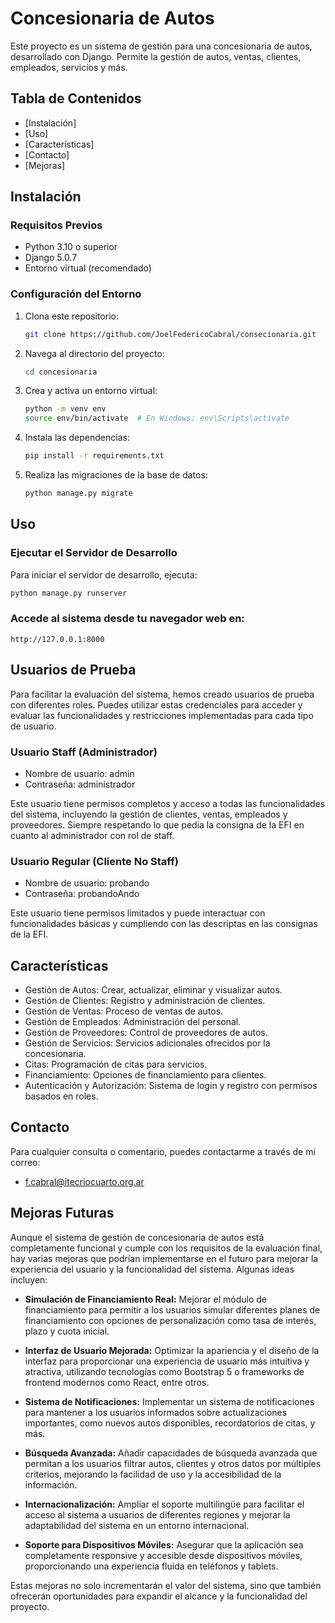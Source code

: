 # Concesionaria de Autos

Este proyecto es un sistema de gestión para una concesionaria de autos, desarrollado con Django. Permite la gestión de autos, ventas, clientes, empleados, servicios y más.

## Tabla de Contenidos

- [Instalación]
- [Uso]
- [Características]
- [Contacto]
- [Mejoras]

## Instalación

### Requisitos Previos

- Python 3.10 o superior
- Django 5.0.7
- Entorno virtual (recomendado)

### Configuración del Entorno

1. Clona este repositorio:

    ```bash
    git clone https://github.com/JoelFedericoCabral/consecionaria.git
    ```

2. Navega al directorio del proyecto:

    ```bash
    cd concesionaria
    ```

3. Crea y activa un entorno virtual:

    ```bash
    python -m venv env
    source env/bin/activate  # En Windows: env\Scripts\activate
    ```

4. Instala las dependencias:

    ```bash
    pip install -r requirements.txt
    ```

5. Realiza las migraciones de la base de datos:

    ```bash
    python manage.py migrate
    ```


## Uso

### Ejecutar el Servidor de Desarrollo

Para iniciar el servidor de desarrollo, ejecuta:

```bash
python manage.py runserver
```


### Accede al sistema desde tu navegador web en:

    http://127.0.0.1:8000


## Usuarios de Prueba
Para facilitar la evaluación del sistema, hemos creado usuarios de prueba con diferentes roles. Puedes utilizar estas credenciales para acceder y evaluar las funcionalidades y restricciones implementadas para cada tipo de usuario.

### Usuario Staff (Administrador)
- Nombre de usuario: admin
- Contraseña: administrador


Este usuario tiene permisos completos y acceso a todas las funcionalidades del sistema, incluyendo la gestión de clientes, ventas, empleados y proveedores. Siempre respetando lo que pedia la consigna de la EFI en cuanto al administrador con rol de staff.


### Usuario Regular (Cliente No Staff)
- Nombre de usuario: probando
- Contraseña: probandoAndo


Este usuario tiene permisos limitados y puede interactuar con funcionalidades básicas y cumpliendo con las descriptas en las consignas de la EFI.


## Características
- Gestión de Autos: Crear, actualizar, eliminar y visualizar autos.
- Gestión de Clientes: Registro y administración de clientes.
- Gestión de Ventas: Proceso de ventas de autos.
- Gestión de Empleados: Administración del personal.
- Gestión de Proveedores: Control de proveedores de autos.
- Gestión de Servicios: Servicios adicionales ofrecidos por la concesionaria.
- Citas: Programación de citas para servicios.
- Financiamiento: Opciones de financiamiento para clientes.
- Autenticación y Autorización: Sistema de login y registro con permisos basados en roles.


## Contacto
Para cualquier consulta o comentario, puedes contactarme a través de mi correo: 
- f.cabral@itecriocuarto.org.ar


## Mejoras Futuras

Aunque el sistema de gestión de concesionaria de autos está completamente funcional y cumple con los requisitos de la evaluación final, hay varias mejoras que podrían implementarse en el futuro para mejorar la experiencia del usuario y la funcionalidad del sistema. Algunas ideas incluyen:

- **Simulación de Financiamiento Real:** Mejorar el módulo de financiamiento para permitir a los usuarios simular diferentes planes de financiamiento con opciones de personalización como tasa de interés, plazo y cuota inicial.

- **Interfaz de Usuario Mejorada:** Optimizar la apariencia y el diseño de la interfaz para proporcionar una experiencia de usuario más intuitiva y atractiva, utilizando tecnologías como Bootstrap 5 o frameworks de frontend modernos como React, entre otros. 

- **Sistema de Notificaciones:** Implementar un sistema de notificaciones para mantener a los usuarios informados sobre actualizaciones importantes, como nuevos autos disponibles, recordatorios de citas, y más.

- **Búsqueda Avanzada:** Añadir capacidades de búsqueda avanzada que permitan a los usuarios filtrar autos, clientes y otros datos por múltiples criterios, mejorando la facilidad de uso y la accesibilidad de la información.

- **Internacionalización:** Ampliar el soporte multilingüe para facilitar el acceso al sistema a usuarios de diferentes regiones y mejorar la adaptabilidad del sistema en un entorno internacional.

- **Soporte para Dispositivos Móviles:** Asegurar que la aplicación sea completamente responsive y accesible desde dispositivos móviles, proporcionando una experiencia fluida en teléfonos y tablets.

Estas mejoras no solo incrementarán el valor del sistema, sino que también ofrecerán oportunidades para expandir el alcance y la funcionalidad del proyecto.
